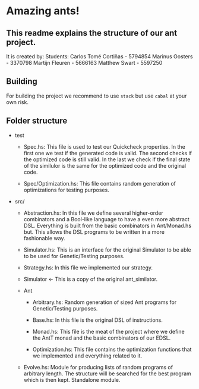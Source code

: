 # Amazing ants!

## This readme explains the structure of our ant project.

It is created by:
Students:
	Carlos Tomé Cortiñas - 5794854
	Marinus Oosters      - 3370798
	Martijn Fleuren      - 5666163
	Matthew Swart		     - 5597250


## Building

For building the project we recommend to use `stack` but use `cabal` at your own
risk.

## Folder structure

* test

    + Spec.hs: This file is used to test our Quickcheck properties. In the first
    one we test if the generated code is valid. The second checks if the
    optimized code is still valid. In the last we check if the final state of
    the similulor is the same for the optimized code and the original code.

    + Spec/Optimization.hs: This file contains random generation of optimizations
                            for testing purposes.

* src/

  + Abstraction.hs: In this file we define several higher-order combinators and
    a Bool-like language to have a even more abstract DSL. Everything is built
    from the basic combinators in Ant/Monad.hs but. This allows the DSL programs to be
    written in a more fashionable way.

  + Simulator.hs: This is an interface for the original Simulator to be able to 
                  be used for Genetic/Testing purposes.

  + Strategy.hs: In this file we implemented our strategy.


  + Simulator <- This is a copy of the original ant_similator.

  + Ant
    - Arbitrary.hs: Random generation of sized Ant programs for
                    Genetic/Testing purposes.

    - Base.hs: In this file is the original DSL of instructions.

    - Monad.hs: This file is the meat of the project where we define the AntT monad
                and the basic combinators of our EDSL.

    - Optimization.hs: This file contains the optimization functions that we implemented and
                      everything related to it.

  + Evolve.hs: Module for producing lists of random programs of arbitrary
               length. The structure will be searched for the best program which is then
               kept. Standalone module.
